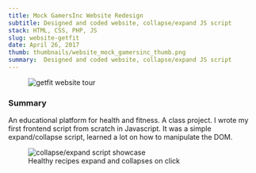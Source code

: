 ```yaml
---
title: Mock GamersInc Website Redesign
subtitle: Designed and coded website, collapse/expand JS script
stack: HTML, CSS, PHP, JS
slug: website-getfit
date: April 26, 2017
thumb: thumbnails/website_mock_gamersinc_thumb.png
summary:  Designed and coded website, collapse/expand JS script
---
```


<figure class="image-body image-body-large">
    <img src="./assets/website-getfit/getfit-homepage-tour.gif" alt="getfit website tour" class="large-image" />
</figure>

<div class="text-body">
    <h3>Summary</h3>
    <p>
        An educational platform for health and fitness. A class project.
        I wrote my first frontend script from scratch in Javascript. It was a simple expand/collapse script, learned a lot on how to manipulate the DOM.
    </p>
</div>

<figure class="image-body image-body-large">
    <img src="./assets/website-getfit/getfit-collapse-script.gif" alt="collapse/expand script showcase" class="large-image" />
    <figcaption>Healthy recipes expand and collapses on click</figcaption>
</figure>